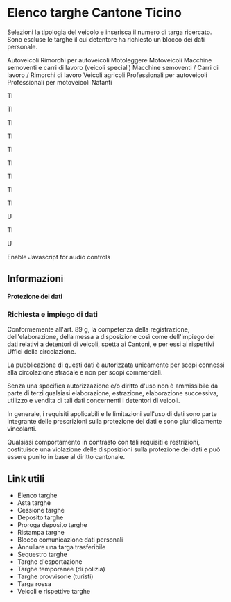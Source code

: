 # Elenco targhe Cantone Ticino

Selezioni la tipologia del veicolo e inserisca il numero di targa ricercato.
Sono escluse le targhe il cui detentore ha richiesto un blocco dei dati
personale.

Autoveicoli Rimorchi per autoveicoli Motoleggere Motoveicoli Macchine
semoventi e carri di lavoro (veicoli speciali) Macchine semoventi / Carri di
lavoro / Rimorchi di lavoro Veicoli agricoli Professionali per autoveicoli
Professionali per motoveicoli Natanti

TI

TI

TI

TI

TI

TI

TI

TI

TI

U

TI

U

  

Enable Javascript for audio controls

  

  

## Informazioni

####  Protezione dei dati

### Richiesta e impiego di dati

Conformemente all'art. 89 g, la competenza della registrazione,
dell'elaborazione, della messa a disposizione così come dell'impiego dei dati
relativi a detentori di veicoli, spetta ai Cantoni, e per essi ai rispettivi
Uffici della circolazione.

La pubblicazione di questi dati è autorizzata unicamente per scopi connessi
alla circolazione stradale e non per scopi commerciali.

Senza una specifica autorizzazione e/o diritto d'uso non è ammissibile da
parte di terzi qualsiasi elaborazione, estrazione, elaborazione successiva,
utilizzo e vendita di tali dati concernenti i detentori di veicoli.

In generale, i requisiti applicabili e le limitazioni sull'uso di dati sono
parte integrante delle prescrizioni sulla protezione dei dati e sono
giuridicamente vincolanti.

Qualsiasi comportamento in contrasto con tali requisiti e restrizioni,
costituisce una violazione delle disposizioni sulla protezione dei dati e può
essere punito in base al diritto cantonale.

## Link utili

  * Elenco targhe
  * Asta targhe
  * Cessione targhe
  * Deposito targhe
  * Proroga deposito targhe
  * Ristampa targhe
  * Blocco comunicazione dati personali
  * Annullare una targa trasferibile
  * Sequestro targhe
  * Targhe d'esportazione 
  * Targhe temporanee (di polizia) 
  * Targhe provvisorie (turisti) 
  * Targa rossa 
  * Veicoli e rispettive targhe

